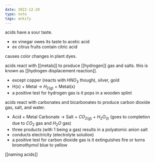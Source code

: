 ```yaml
---
date: 2022-12-20
type: note
tags: ankify
---
```


acids have a sour taste.
- ex vinegar owes its taste to acetic acid
- ex citrus fruits contain citric acid

causes color changes in plant dyes.

acids react with [[metals]] to produce [[hydrogen]] gas and salts. this is known as [[hydrogen displacement reaction]].
- except copper (reacts with $HNO_3$ though), silver, gold
- H(x) + Metal → $H_{2(g)}$ + Metal(x)
- a positive test for hydrogen gas is it pops in a wooden splint

acids react with carbonates and bicarbonates to produce carbon dioxide gas, salt, and water.
- Acid + Metal Carbonate → Salt + $CO_{2(g)}$ + $H_2O_{(l)}$ (goes to completion due to $CO_2$ gas and $H_2O$ gas)
- three products (with 1 being a gas) results in a polyatomic anion salt
- conducts electricity (electrolyte solution)
- a positive test for carbon dioxide gas is it extinguishes fire or turns bromothymol blue to yellow

[[naming acids]]
